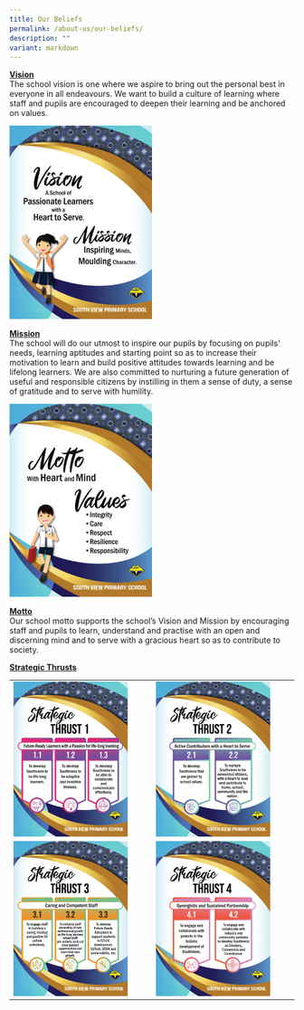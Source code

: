 ```yaml
---
title: Our Beliefs
permalink: /about-us/our-beliefs/
description: ""
variant: markdown
---
```

<p><u><strong>Vision<br></strong></u>The school vision is one where we aspire to bring out the personal best in everyone in all endeavours. We want to build a culture of learning where staff and pupils are encouraged to deepen their learning and be anchored on values.</p>
<img style="width: 50%;" src="/images/OB1.jpg">
<p><u><strong>Mission<br></strong></u>The school will do our utmost to inspire our pupils by focusing on pupils’ needs, learning aptitudes and starting point so as to increase their motivation to learn and build positive attitudes towards learning and be lifelong learners. We are also committed to nurturing a future generation of useful and responsible citizens by instilling in them a sense of duty, a sense of gratitude and to serve with humility.</p>
<img style="width: 50%;" src="/images/OB2.jpg">
<p><u><strong>Motto<br></strong></u>Our school motto supports the school’s Vision and Mission by encouraging staff and pupils to learn, understand and practise with an open and discerning mind and to serve with a gracious heart so as to contribute to society.</p>
<p><u><strong>Strategic Thrusts</strong></u></p>
<table>
<tbody>
<tr>
<td><img style="width: 85%;" src="/images/OB3.jpg"></td>
<td><img style="width: 85%;" src="/images/OB4.jpg"></td>
</tr>
<tr>
<td><img style="width: 85%;" src="/images/OB5.jpg"></td>
<td><img style="width: 85%;" src="/images/OB6.jpg"></td>
</tr>
</tbody>
</table>